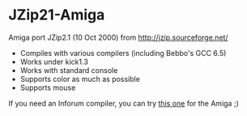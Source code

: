 # JZip21-Amiga
Amiga port JZip2.1 (10 Oct 2000) from http://jzip.sourceforge.net/

* Compiles with various compilers (including Bebbo's GCC 6.5)
* Works under kick1.3
* Works with standard console
* Supports color as much as possible
* Supports mouse

If you need an Inforum compiler, you can try [this one](https://github.com/Samuel-DEVULDER/Inform6-Amiga) for the Amiga ;)
